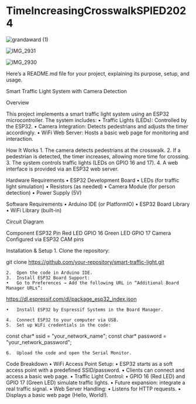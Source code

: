 # TimeIncreasingCrosswalkSPIED2024

![grandaward (1)](https://github.com/user-attachments/assets/939d5760-3630-478a-a3c9-5d03b8d8bdb5)

![IMG_2931](https://github.com/user-attachments/assets/40dd99ab-26ed-4245-a83f-273d56ad288a)

![IMG_2930](https://github.com/user-attachments/assets/3d313946-5dc4-44ad-bdf9-25e3e0baf409)

Here’s a README.md file for your project, explaining its purpose, setup, and usage.

Smart Traffic Light System with Camera Detection

Overview

This project implements a smart traffic light system using an ESP32 microcontroller. The system includes:
	•	Traffic Lights (LEDs): Controlled by the ESP32.
	•	Camera Integration: Detects pedestrians and adjusts the timer accordingly.
	•	WiFi Web Server: Hosts a basic web page for monitoring and interaction.

How It Works
	1.	The camera detects pedestrians at the crosswalk.
	2.	If a pedestrian is detected, the timer increases, allowing more time for crossing.
	3.	The system controls traffic lights (LEDs on GPIO 16 and 17).
	4.	A web interface is provided via an ESP32 web server.

Hardware Requirements
	•	ESP32 Development Board
	•	LEDs (for traffic light simulation)
	•	Resistors (as needed)
	•	Camera Module (for person detection)
	•	Power Supply (5V)

Software Requirements
	•	Arduino IDE (or PlatformIO)
	•	ESP32 Board Library
	•	WiFi Library (built-in)

Circuit Diagram

Component	ESP32 Pin
Red LED	GPIO 16
Green LED	GPIO 17
Camera	Configured via ESP32 CAM pins

Installation & Setup
	1.	Clone the repository:

git clone https://github.com/your-repository/smart-traffic-light.git


	2.	Open the code in Arduino IDE.
	3.	Install ESP32 Board Support:
	•	Go to Preferences → Add the following URL in “Additional Board Manager URLs”:

https://dl.espressif.com/dl/package_esp32_index.json


	•	Install ESP32 by Espressif Systems in the Board Manager.

	4.	Connect ESP32 to your computer via USB.
	5.	Set up WiFi credentials in the code:

const char* ssid = "your_network_name";
const char* password = "your_network_password";


	6.	Upload the code and open the Serial Monitor.

Code Breakdown
	•	WiFi Access Point Setup:
	•	ESP32 starts as a soft access point with a predefined SSID/password.
	•	Clients can connect and access a basic web page.
	•	Traffic Light Control:
	•	GPIO 16 (Red LED) and GPIO 17 (Green LED) simulate traffic lights.
	•	Future expansion: integrate a real traffic signal.
	•	Web Server Handling:
	•	Listens for HTTP requests.
	•	Displays a basic web page (Hello, World!).